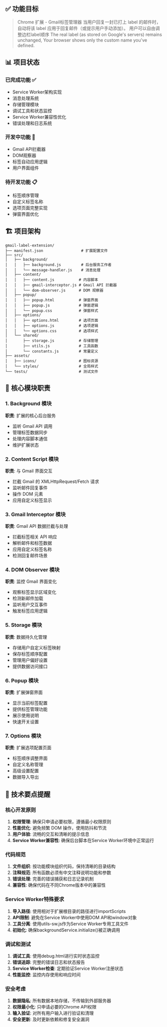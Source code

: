 ## ✅ 功能目标
> Chrome 扩展 - Gmail标签管理器
> 当用户回复一封已打上 label 的邮件时，自动将该 label 应用于回复邮件（或提示用户手动添加）。
> 用户可以自由调整边栏label顺序
> The real label (as stored on Google's servers) remains unchanged, Your browser shows only the custom name you've defined.

## 📊 项目状态

### 已完成功能 ✅
- Service Worker架构实现
- 消息处理系统
- 存储管理模块
- 调试工具和状态监控
- Service Worker兼容性优化
- 错误处理和日志系统

### 开发中功能 🔄
- Gmail API拦截器
- DOM观察器
- 标签自动应用逻辑
- 用户界面组件

### 待开发功能 📋
- 标签顺序管理
- 自定义标签名称
- 选项页面完整实现
- 弹窗界面优化

## 🏗️ 项目架构

```
gmail-label-extension/
├── manifest.json                 # 扩展配置文件
├── src/
│   ├── background/
│   │   ├── background.js         # 后台服务工作者
│   │   └── message-handler.js    # 消息处理
│   ├── content/
│   │   ├── content.js           # 内容脚本
│   │   ├── gmail-interceptor.js # Gmail API 拦截器
│   │   └── dom-observer.js      # DOM 观察器
│   ├── popup/
│   │   ├── popup.html           # 弹窗界面
│   │   ├── popup.js             # 弹窗逻辑
│   │   └── popup.css            # 弹窗样式
│   ├── options/
│   │   ├── options.html         # 选项页面
│   │   ├── options.js           # 选项逻辑
│   │   └── options.css          # 选项样式
│   └── shared/
│       ├── storage.js           # 存储管理
│       ├── utils.js             # 工具函数
│       └── constants.js         # 常量定义
├── assets/
│   ├── icons/                   # 图标资源
│   └── styles/                  # 全局样式
└── tests/                       # 测试文件
```

## 🧩 核心模块职责

### 1. Background 模块
**职责**: 扩展的核心后台服务
- 监听 Gmail API 调用
- 管理标签数据同步
- 处理内容脚本通信
- 维护扩展状态

### 2. Content Script 模块
**职责**: 与 Gmail 界面交互
- 拦截 Gmail 的 XMLHttpRequest/Fetch 请求
- 监听邮件回复事件
- 操作 DOM 元素
- 应用自定义标签显示

### 3. Gmail Interceptor 模块
**职责**: Gmail API 数据拦截与处理
- 拦截标签相关 API 响应
- 解析邮件和标签数据
- 应用自定义标签名称
- 检测回复邮件场景

### 4. DOM Observer 模块
**职责**: 监控 Gmail 界面变化
- 观察标签显示区域变化
- 检测新邮件加载
- 监听用户交互事件
- 触发标签应用逻辑

### 5. Storage 模块
**职责**: 数据持久化管理
- 存储用户自定义标签映射
- 保存标签顺序配置
- 管理用户偏好设置
- 提供数据访问接口

### 6. Popup 模块
**职责**: 扩展弹窗界面
- 显示当前标签配置
- 提供标签管理功能
- 展示使用说明
- 快速开关设置

### 7. Options 模块
**职责**: 扩展选项配置页面
- 标签顺序调整界面
- 自定义名称管理
- 高级设置配置
- 数据导入导出

## 🔧 技术要点提醒

### 核心开发原则
1. **权限管理**: 确保只申请必要权限，遵循最小权限原则
2. **性能优化**: 避免频繁 DOM 操作，使用防抖和节流
3. **用户体验**: 流畅的交互和清晰的提示信息
4. **Service Worker兼容性**: 确保后台脚本在Service Worker环境中正常运行

### 代码规范
1. **文件组织**: 按功能模块组织代码，保持清晰的目录结构
2. **注释规范**: 所有函数必须有中文注释说明功能和参数
3. **错误处理**: 完善的错误捕获和日志记录机制
4. **兼容性**: 确保代码在不同Chrome版本中的兼容性

### Service Worker特殊要求
1. **导入路径**: 使用相对于扩展根目录的路径进行importScripts
2. **API限制**: 避免在Service Worker中使用DOM API和window对象
3. **工具分离**: 使用utils-sw.js作为Service Worker专用工具文件
4. **初始化**: 确保backgroundService.initialize()被正确调用

### 调试和测试
1. **调试工具**: 使用debug.html进行实时状态监控
2. **错误追踪**: 完整的错误日志和状态报告
3. **Service Worker检查**: 定期验证Service Worker注册状态
4. **性能监控**: 监控内存使用和响应时间

### 安全考虑
1. **数据隐私**: 所有数据本地存储，不传输到外部服务器
2. **权限最小化**: 只申请必要的Chrome API权限
3. **输入验证**: 对所有用户输入进行验证和清理
4. **安全更新**: 及时更新依赖和修复安全漏洞
